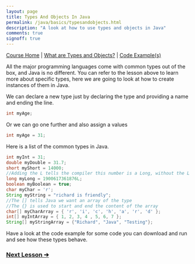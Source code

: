 ```yaml
---
layout: page
title: Types And Objects In Java
permalink: /java/basics/typesandobjects.html
description: "A look at how to use types and objects in Java"
comments: true
signoff: true
---
```

[Course Home](../../course) \| [What are Types and Objects?](/programming/lessons/typesandobjects) \| [Code Example(s)]()

All the major programming languages come with common types out of the box, and Java is no different. You can refer to the lesson above to learn more about specific types, here we are going to look at how to create instances of them in Java. 

We can declare a new type just by declaring the type and providing a name and ending the line.
```java
int myAge;
```

Or we can go one further and also assign a values
```java
int myAge = 31;
```

Here is a list of the common types in Java.
```java
int myInt = 31;
double myDouble = 31.7;
short myShort = 14000;
//Adding the L tells the compiler this number is a Long, without the L is treats it as an int
long myLong = 1900617361876L;
boolean myBoolean = true;
char myChar = 'r';
String myString = "richard is friendly";
//The [] tells Java we want an array of the type
//The {} is used to start and end the content of the array
char[] myCharArray = { 'r', 'i', 'c', 'h', 'a', 'r', 'd' };
int[] myIntArray = { 1, 2, 3, 4 , 5, 6, 7 };
String[] myStringArray = {"Richard", "Java", "Testing"};
```

Have a look at the code example for some code you can download and run and see how these types behave.

### [Next Lesson &#10132;](../lessons/variables)